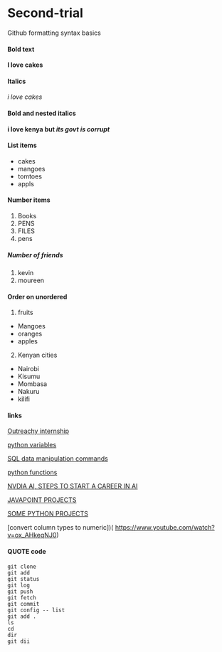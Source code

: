 # Second-trial
Github formatting syntax basics


 #### Bold text
 
 **I love cakes**
 
  #### Italics
  
  *i love cakes*
  
   #### Bold and nested italics
   
   **i love kenya but *its govt is corrupt***
  
   #### List items
   
   - cakes
   - mangoes
   - tomtoes
   - appls

 #### Number items
 1. Books
 2. PENS
 3. FILES
 4. pens


##### Number of friends

1. kevin
2. moureen


 #### Order on unordered
 1. fruits
  - Mangoes
  - oranges
  - apples
2. Kenyan cities
  - Nairobi
  - Kisumu
  - Mombasa
  - Nakuru
  - kilifi
  
 #### links
 
 [Outreachy internship](https://www.outreachy.org/docs/internship/)
 
[python variables](https://www.w3schools.com/python/python_lists_sort.asp)

[SQL data manipulation commands](https://www.w3schools.com/sql/default.asp)

[python functions](https://www.youtube.com/watch?v=-Bkupx9gX0o)

[NVDIA AI, STEPS TO START A CAREER IN AI](https://www.nvidia.com/gtc/session-catalog/?search=kate%20kallot&tab.day=20220321&search=kate+kallot#/session/1643150696879001ucMs)

[JAVAPOINT PROJECTS](https://www.javatpoint.com/transport-company-project)


[SOME PYTHON PROJECTS](https://projectgurukul.org/category/python-projects/page/2/)

[convert column types to numeric])( https://www.youtube.com/watch?v=ox_AHkeqNJ0)

 #### QUOTE code
 
 ```
 git clone
 git add
 git status
 git log
 git push
 git fetch
 git commit
 git config -- list
 git add .
 ls
 cd
 dir
 git dii
 ```

